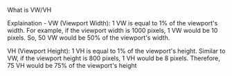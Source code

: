 What is VW/VH

Explaination - VW (Viewport Width): 1 VW is equal to 1% of the viewport's width. For example, if the viewport width is 1000 pixels, 1 VW would be 10 pixels. So, 50 VW would be 50% of the viewport's width.

VH (Viewport Height): 1 VH is equal to 1% of the viewport's height. Similar to VW, if the viewport height is 800 pixels, 1 VH would be 8 pixels. Therefore, 75 VH would be 75% of the viewport's height